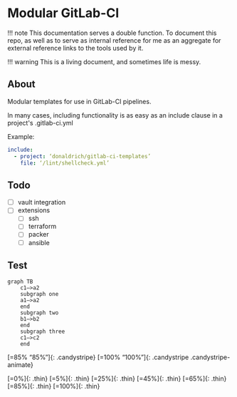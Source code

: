 # Modular GitLab-CI

!!! note
    This documentation serves a double function. To document this repo, as well as to serve as internal reference for me as an aggregate for external reference links to the tools used by it.

!!! warning
    This is a living document, and sometimes life is messy.

## About

Modular templates for use in GitLab-CI pipelines.

In many cases, including functionality is as easy as an include clause in a project's .gitlab-ci.yml

Example:

``` yaml
include:
  - project: ‘donaldrich/gitlab-ci-templates’
    file: ‘/lint/shellcheck.yml’
```

## Todo

- [ ] vault integration
- [ ] extensions
  - [ ] ssh
  - [ ] terraform
  - [ ] packer
  - [ ] ansible

## Test

```mermaid
graph TB
    c1–>a2
    subgraph one
    a1–>a2
    end
    subgraph two
    b1–>b2
    end
    subgraph three
    c1–>c2
    end
```

[=85% “85%”]{: .candystripe}
[=100% “100%”]{: .candystripe .candystripe-animate}

[=0%]{: .thin}
[=5%]{: .thin}
[=25%]{: .thin}
[=45%]{: .thin}
[=65%]{: .thin}
[=85%]{: .thin}
[=100%]{: .thin}

